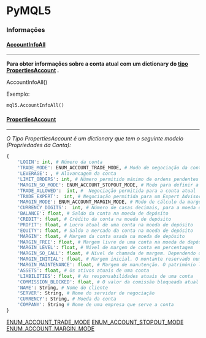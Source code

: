 # PyMQL5

### Informações 

####  [AccountInfoAll](https://www.mql5.com/pt/docs/constants/environment_state/accountinformation)

------------
**Para obter informações sobre a conta atual com um dictionary do [tipo PropertiesAccount](#PropertiesAccount "tipo PropertiesAccount") .**

AccountInfoAll()

Exemplo:
```python
mql5.AccountInfoAll()
```

####  [PropertiesAccount](https://www.mql5.com/pt/docs/constants/environment_state/accountinformation)
------------
*O Tipo PropertiesAccount é um dictionary que tem o seguinte modelo (Propriedades da Conta):*
```python
{
	'LOGIN': int, # Número da conta
	'TRADE_MODE': ENUM_ACCOUNT_TRADE_MODE, # Modo de negociação da conta
	'LEVERAGE': , # Alavancagem da conta
	'LIMIT_ORDERS': int, # Número permitido máximo de ordens pendentes ativas
	'MARGIN_SO_MODE': ENUM_ACCOUNT_STOPOUT_MODE, # Modo para definir a margem permitida mínima
	'TRADE_ALLOWED':  int, #  Negociação permitida para a conta atual
	'TRADE_EXPERT':  int, # Negociação permitida para um Expert Advisor
    'MARGIN_MODE': ENUM_ACCOUNT_MARGIN_MODE, # Modo de cálculo da margem
    'CURRENCY_DIGITS':  int, # Número de casas decimais, para a moeda da conta.
    'BALANCE': float, # Saldo da conta na moeda de depósito
    'CREDIT': float, # Crédito da conta na moeda de depósito
    'PROFIT': float, # Lucro atual de uma conta na moeda de depósito
    'EQUITY': float, # Saldo a mercado da conta na moeda de depósito
    'MARGIN': float, # Margem da conta usada na moeda de depósito
    'MARGIN_FREE': float, # Margem livre de uma conta na moeda de depósito
    'MARGIN_LEVEL': float, # Nível de margem de conta em percentagem
    'MARGIN_SO_CALL': float, # Nível de chamada de margem. Dependendo da definição, ACCOUNT_MARGIN_SO_MODE
    'MARGIN_INITIAL': float, # Margem inicial. O montante reservado numa conta para cobrir a margem de todas as ordens pendentes
    'MARGIN_MAINTENANCE': float, # Margem de manutenção. O patrimônio líquido mínimo reservado numa conta para cobrir o valor mínimo de todas as posições em aberto
    'ASSETS': float, # Os ativos atuais de uma conta
    'LIABILITIES': float, # As responsabilidades atuais de uma conta
    'COMMISSION_BLOCKED': float, # O valor da comissão bloqueada atual numa conta
    'NAME': String, # Nome do cliente
    'SERVER': String, # Nome do servidor de negociação
    'CURRENCY': String, # Moeda da conta
    'COMPANY': String # Nome de uma empresa que serve a conta
}
```
[ENUM_ACCOUNT_TRADE_MODE](https://www.mql5.com/pt/docs/constants/environment_state/accountinformation#enum_account_trade_mode "ENUM_ACCOUNT_TRADE_MODE")
[ENUM_ACCOUNT_STOPOUT_MODE](https://www.mql5.com/pt/docs/constants/environment_state/accountinformation#enum_account_stopout_mode "ENUM_ACCOUNT_STOPOUT_MODE")
[ENUM_ACCOUNT_MARGIN_MODE](https://www.mql5.com/pt/docs/constants/environment_state/accountinformation#enum_account_margin_mode "ENUM_ACCOUNT_MARGIN_MODE")